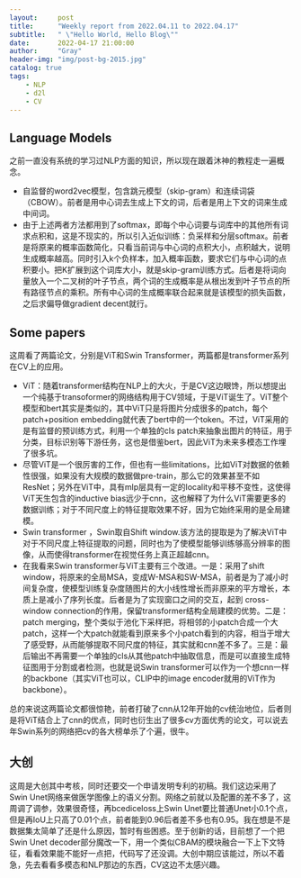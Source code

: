 ```yaml
---
layout:     post
title:      "Weekly report from 2022.04.11 to 2022.04.17"
subtitle:   " \"Hello World, Hello Blog\""
date:       2022-04-17 21:00:00
author:     "Gray"
header-img: "img/post-bg-2015.jpg"
catalog: true
tags:
    - NLP
    - d2l
    - CV
---
```


## Language Models
之前一直没有系统的学习过NLP方面的知识，所以现在跟着沐神的教程走一遍概念。
+ 自监督的word2vec模型，包含跳元模型（skip-gram）和连续词袋（CBOW）。前者是用中心词去生成上下文的词，后者是用上下文的词来生成中间词。
+ 由于上述两者方法都用到了softmax，即每个中心词要与词库中的其他所有词求点积和，这是不现实的，所以引入近似训练：负采样和分层softmax。前者是将原来的概率函数简化，只看当前词与中心词的点积大小，点积越大，说明生成概率越高。同时引入k个负样本，加入概率函数，要求它们与中心词的点积要小。把K扩展到这个词库大小，就是skip-gram训练方式。后者是将词向量放入一个二叉树的叶子节点，两个词的生成概率是从根出发到叶子节点的所有路径节点的乘积。所有中心词的生成概率联合起来就是该模型的损失函数，之后求偏导做gradient decent就行。

## Some papers

这周看了两篇论文，分别是ViT和Swin Transformer，两篇都是transformer系列在CV上的应用。

+ ViT：随着transformer结构在NLP上的大火，于是CV这边眼馋，所以想提出一个纯基于transoformer的网络结构用于CV领域，于是ViT诞生了。ViT整个模型和bert其实是类似的，其中ViT只是将图片分成很多的patch，每个patch+position embedding就代表了bert中的一个token。不过，ViT采用的是有监督的预训练方式，利用一个单独的cls patch来抽象出图片的特征，用于分类，目标识别等下游任务，这也是借鉴bert，因此ViT为未来多模态工作埋了很多坑。
+ 尽管ViT是一个很厉害的工作，但也有一些limitations，比如ViT对数据的依赖性很强，如果没有大规模的数据做pre-train，那么它的效果甚至不如ResNet；另外在ViT中，具有mlp层具有一定的locality和平移不变性，这使得ViT天生包含的inductive bias远少于cnn，这也解释了为什么ViT需要更多的数据训练；对于不同尺度上的特征提取效果不好，因为它始终采用的是全局建模。
+ Swin transformer ，Swin取自Shift window.该方法的提取是为了解决ViT中对于不同尺度上特征提取的问题，同时也为了使模型能够训练够高分辨率的图像，从而使得transformer在视觉任务上真正超越cnn。
+ 在我看来Swin transformer与ViT主要有三个改进。一是：采用了shift window，将原来的全局MSA，变成W-MSA和SW-MSA，前者是为了减小时间复杂度，使模型训练复杂度随图片的大小线性增长而非原来的平方增长，本质上是减小了序列长度。后者是为了实现窗口之间的交互，起到 cross-window connection的作用，保留transformer结构全局建模的优势。二是：patch merging，整个类似于池化下采样把，将相邻的小patch合成一个大patch，这样一个大patch就能看到原来多个小patch看到的内容，相当于增大了感受野，从而能够提取不同尺度的特征，其实就和cnn差不多了。三是：最后输出不再需要一个单独的cls从其他patch中抽取信息，而是可以直接生成特征图用于分割或者检测，也就是说Swin transformer可以作为一个想cnn一样的backbone（其实ViT也可以，CLIP中的image encoder就用的ViT作为backbone）。

总的来说这两篇论文都很惊艳，前者打破了cnn从12年开始的cv统治地位，后者则是将ViT结合上了cnn的优点，同时也衍生出了很多cv方面优秀的论文，可以说去年Swin系列的网络把cv的各大榜单杀了个遍，很牛。

## 大创

这周是大创其中考核，同时还要交一个申请发明专利的初稿。我们这边采用了Swin Unet网络来做医学图像上的语义分割。网络之前就以及配置的差不多了，这周调了调参，效果很奇怪，再bcediceloss上Swin Unet要比普通Unet小0.1个点，但是再IoU上只高了0.01个点，前者能到0.96后者差不多也有0.95。我在想是不是数据集太简单了还是什么原因，暂时有些困惑。至于创新的话，目前想了一个把Swin Unet decoder部分魔改一下，用一个类似CBAM的模块融合一下上下文特征，看看效果能不能好一点把，代码写了还没调。大创中期应该能过，所以不着急，先去看看多模态和NLP那边的东西，CV这边不太感兴趣。

